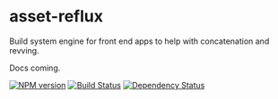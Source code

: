 # asset-reflux

Build system engine for front end apps to help with concatenation and revving.

Docs coming.

[![NPM version][npm-image]][npm-url] [![Build Status][travis-image]][travis-url] [![Dependency Status][depstat-image]][depstat-url]


<!-- badge URLs -->
[npm-url]: https://npmjs.org/package/asset-reflux
[npm-image]: https://img.shields.io/npm/v/asset-reflux.svg?style=flat-square

[travis-url]: http://travis-ci.org/exhibitjs/asset-reflux
[travis-image]: https://img.shields.io/travis/exhibitjs/asset-reflux.svg?style=flat-square

[depstat-url]: https://david-dm.org/exhibitjs/asset-reflux
[depstat-image]: https://img.shields.io/david/exhibitjs/asset-reflux.svg?style=flat-square
